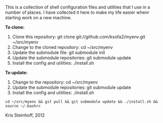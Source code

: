 This is a collection of shell configuration files and utilities that I use in
a number of places. I have collected it here to make my life easier whenr
starting work on a new machine.

**To clone:**

1. Clone this repository: git clone git://github.com/ksofa2/myenv.git ~/src/myenv
2. Change to the cloned repository: cd ~/src/myenv
2. Update the submodule file: git submodule init
3. Update the submodule repositories: git submodule update
4. Install the config and utilities: ./install.sh

**To update:**

1. Change to the repository: cd ~/src/myenv
2. Update the submodule repositories: git submodule update
3. Install the config and utilities: ./install.sh

`cd ~/src/myenv && git pull && git submodule update && ./install.sh && source ~/.bashrc`

Kris Steinhoff, 2012
